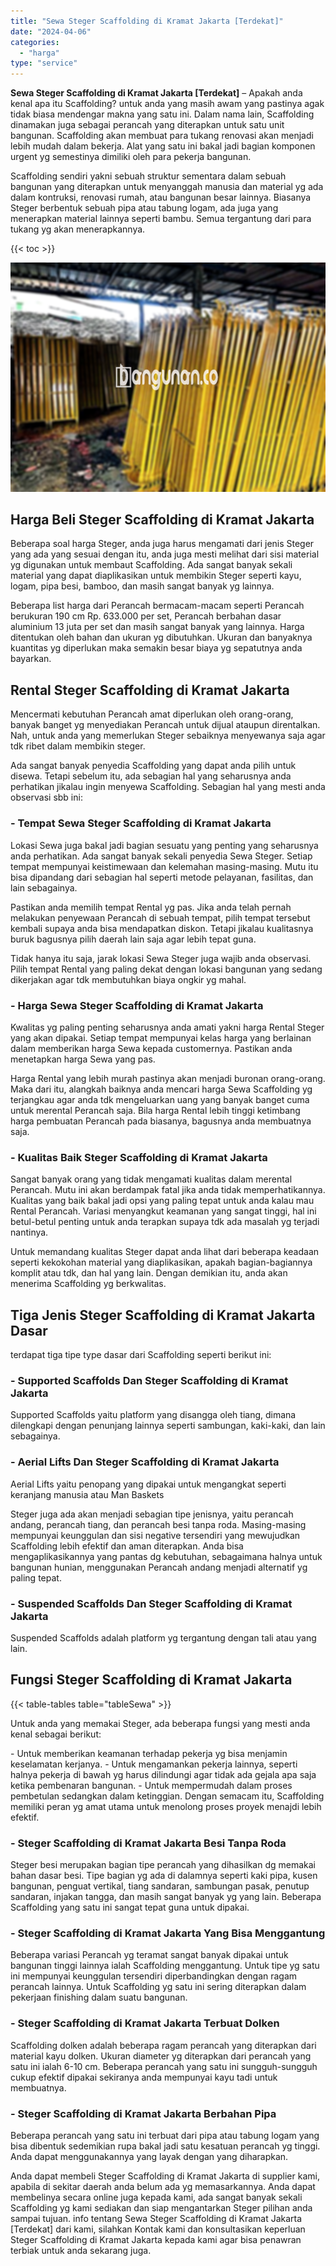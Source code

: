 ```yaml
---
title: "Sewa Steger Scaffolding di Kramat Jakarta [Terdekat]"
date: "2024-04-06"
categories: 
  - "harga"
type: "service"
---
```


**Sewa Steger Scaffolding di Kramat Jakarta \[Terdekat\]** – Apakah anda kenal apa itu Scaffolding? untuk anda yang masih awam yang pastinya agak tidak biasa mendengar makna yang satu ini. Dalam nama lain, Scaffolding dinamakan juga sebagai perancah yang diterapkan untuk satu unit bangunan. Scaffolding akan membuat para tukang renovasi akan menjadi lebih mudah dalam bekerja. Alat yang satu ini bakal jadi bagian komponen urgent yg semestinya dimiliki oleh para pekerja bangunan.

Scaffolding sendiri yakni sebuah struktur sementara dalam sebuah bangunan yang diterapkan untuk menyanggah manusia dan material yg ada dalam kontruksi, renovasi rumah, atau bangunan besar lainnya. Biasanya Steger berbentuk sebuah pipa atau tabung logam, ada juga yang menerapkan material lainnya seperti bambu. Semua tergantung dari para tukang yg akan menerapkannya.

{{< toc >}}

![Sewa Steger Scaffolding di Kramat Jakarta [Terdekat]](/images/sewa-scaffolding-steger-11.png)

## Harga Beli Steger Scaffolding di Kramat Jakarta

Beberapa soal harga Steger, anda juga harus mengamati dari jenis Steger yang ada yang sesuai dengan itu, anda juga mesti melihat dari sisi material yg digunakan untuk membaut Scaffolding. Ada sangat banyak sekali material yang dapat diaplikasikan untuk membikin Steger seperti kayu, logam, pipa besi, bamboo, dan masih sangat banyak yg lainnya.

Beberapa list harga dari Perancah bermacam-macam seperti Perancah berukuran 190 cm Rp. 633.000 per set, Perancah berbahan dasar aluminium 13 juta per set dan masih sangat banyak yang lainnya. Harga ditentukan oleh bahan dan ukuran yg dibutuhkan. Ukuran dan banyaknya kuantitas yg diperlukan maka semakin besar biaya yg sepatutnya anda bayarkan.

## Rental Steger Scaffolding di Kramat Jakarta

Mencermati kebutuhan Perancah amat diperlukan oleh orang-orang, banyak banget yg menyediakan Perancah untuk dijual ataupun direntalkan. Nah, untuk anda yang memerlukan Steger sebaiknya menyewanya saja agar tdk ribet dalam membikin steger.

Ada sangat banyak penyedia Scaffolding yang dapat anda pilih untuk disewa. Tetapi sebelum itu, ada sebagian hal yang seharusnya anda perhatikan jikalau ingin menyewa Scaffolding. Sebagian hal yang mesti anda observasi sbb ini:

### \- Tempat Sewa Steger Scaffolding di Kramat Jakarta

Lokasi Sewa juga bakal jadi bagian sesuatu yang penting yang seharusnya anda perhatikan. Ada sangat banyak sekali penyedia Sewa Steger. Setiap tempat mempunyai keistimewaan dan kelemahan masing-masing. Mutu itu bisa dipandang dari sebagian hal seperti metode pelayanan, fasilitas, dan lain sebagainya.

Pastikan anda memilih tempat Rental yg pas. Jika anda telah pernah melakukan penyewaan Perancah di sebuah tempat, pilih tempat tersebut kembali supaya anda bisa mendapatkan diskon. Tetapi jikalau kualitasnya buruk bagusnya pilih daerah lain saja agar lebih tepat guna.

Tidak hanya itu saja, jarak lokasi Sewa Steger juga wajib anda observasi. Pilih tempat Rental yang paling dekat dengan lokasi bangunan yang sedang dikerjakan agar tdk membutuhkan biaya ongkir yg mahal.

### \- Harga Sewa Steger Scaffolding di Kramat Jakarta

Kwalitas yg paling penting seharusnya anda amati yakni harga Rental Steger yang akan dipakai. Setiap tempat mempunyai kelas harga yang berlainan dalam memberikan harga Sewa kepada customernya. Pastikan anda menetapkan harga Sewa yang pas.

Harga Rental yang lebih murah pastinya akan menjadi buronan orang-orang. Maka dari itu, alangkah baiknya anda mencari harga Sewa Scaffolding yg terjangkau agar anda tdk mengeluarkan uang yang banyak banget cuma untuk merental Perancah saja. Bila harga Rental lebih tinggi ketimbang harga pembuatan Perancah pada biasanya, bagusnya anda membuatnya saja.

### \- Kualitas Baik Steger Scaffolding di Kramat Jakarta

Sangat banyak orang yang tidak mengamati kualitas dalam merental Perancah. Mutu ini akan berdampak fatal jika anda tidak memperhatikannya. Kualitas yang baik bakal jadi opsi yang paling tepat untuk anda kalau mau Rental Perancah. Variasi menyangkut keamanan yang sangat tinggi, hal ini betul-betul penting untuk anda terapkan supaya tdk ada masalah yg terjadi nantinya.

Untuk memandang kualitas Steger dapat anda lihat dari beberapa keadaan seperti kekokohan material yang diaplikasikan, apakah bagian-bagiannya komplit atau tdk, dan hal yang lain. Dengan demikian itu, anda akan menerima Scaffolding yg berkwalitas.

## Tiga Jenis Steger Scaffolding di Kramat Jakarta Dasar

terdapat tiga tipe type dasar dari Scaffolding seperti berikut ini:

### \- Supported Scaffolds Dan Steger Scaffolding di Kramat Jakarta

Supported Scaffolds yaitu platform yang disangga oleh tiang, dimana dilengkapi dengan penunjang lainnya seperti sambungan, kaki-kaki, dan lain sebagainya.

### \- Aerial Lifts Dan Steger Scaffolding di Kramat Jakarta

Aerial Lifts yaitu penopang yang dipakai untuk mengangkat seperti keranjang manusia atau Man Baskets

Steger juga ada akan menjadi sebagian tipe jenisnya, yaitu perancah andang, perancah tiang, dan perancah besi tanpa roda. Masing-masing mempunyai keunggulan dan sisi negative tersendiri yang mewujudkan Scaffolding lebih efektif dan aman diterapkan. Anda bisa mengaplikasikannya yang pantas dg kebutuhan, sebagaimana halnya untuk bangunan hunian, menggunakan Perancah andang menjadi alternatif yg paling tepat.

### \- Suspended Scaffolds Dan Steger Scaffolding di Kramat Jakarta

Suspended Scaffolds adalah platform yg tergantung dengan tali atau yang lain.

## Fungsi Steger Scaffolding di Kramat Jakarta

{{< table-tables table="tableSewa" >}}

Untuk anda yang memakai Steger, ada beberapa fungsi yang mesti anda kenal sebagai berikut:

\- Untuk memberikan keamanan terhadap pekerja yg bisa menjamin keselamatan kerjanya. - Untuk mengamankan pekerja lainnya, seperti halnya pekerja di bawah yg harus dilindungi agar tidak ada gejala apa saja ketika pembenaran bangunan. - Untuk mempermudah dalam proses pembetulan sedangkan dalam ketinggian. Dengan semacam itu, Scaffolding memiliki peran yg amat utama untuk menolong proses proyek menajdi lebih efektif.

### \- Steger Scaffolding di Kramat Jakarta Besi Tanpa Roda

Steger besi merupakan bagian tipe perancah yang dihasilkan dg memakai bahan dasar besi. Tipe bagian yg ada di dalamnya seperti kaki pipa, kusen bangunan, penguat vertikal, tiang sandaran, sambungan pasak, penutup sandaran, injakan tangga, dan masih sangat banyak yg yang lain. Beberapa Scaffolding yang satu ini sangat tepat guna untuk dipakai.

### \- Steger Scaffolding di Kramat Jakarta Yang Bisa Menggantung

Beberapa variasi Perancah yg teramat sangat banyak dipakai untuk bangunan tinggi lainnya ialah Scaffolding menggantung. Untuk tipe yg satu ini mempunyai keunggulan tersendiri diperbandingkan dengan ragam perancah lainnya. Untuk Scaffolding yg satu ini sering diterapkan dalam pekerjaan finishing dalam suatu bangunan.

### \- Steger Scaffolding di Kramat Jakarta Terbuat Dolken

Scaffolding dolken adalah beberapa ragam perancah yang diterapkan dari material kayu dolken. Ukuran diameter yg diterapkan dari perancah yang satu ini ialah 6-10 cm. Beberapa perancah yang satu ini sungguh-sungguh cukup efektif dipakai sekiranya anda mempunyai kayu tadi untuk membuatnya.

### \- Steger Scaffolding di Kramat Jakarta Berbahan Pipa

Beberapa perancah yang satu ini terbuat dari pipa atau tabung logam yang bisa dibentuk sedemikian rupa bakal jadi satu kesatuan perancah yg tinggi. Anda dapat menggunakannya yang layak dengan yang diharapkan.

Anda dapat membeli Steger Scaffolding di Kramat Jakarta di supplier kami, apabila di sekitar daerah anda belum ada yg memasarkannya. Anda dapat membelinya secara online juga kepada kami, ada sangat banyak sekali Scaffolding yg kami sediakan dan siap mengantarkan Steger pilihan anda sampai tujuan. info tentang Sewa Steger Scaffolding di Kramat Jakarta \[Terdekat\] dari kami, silahkan Kontak kami dan konsultasikan keperluan Steger Scaffolding di Kramat Jakarta kepada kami agar bisa penawran terbiak untuk anda sekarang juga.
